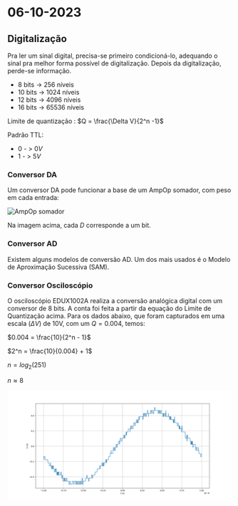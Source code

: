 # 06-10-2023

## Digitalização

Pra ler um sinal digital, precisa-se primeiro condicioná-lo, adequando o sinal pra melhor forma possível de digitalização. Depois da digitalização, perde-se informação.

* 8 bits  -> 256   níveis
* 10 bits -> 1024  níveis
* 12 bits -> 4096  níveis
* 16 bits -> 65536 níveis

Limite de quantização : $Q = \frac{\Delta V}{2^n -1}$

Padrão TTL: 
* $0$ - > $0V$
* $1$ - > $5V$

### Conversor DA

Um conversor DA pode funcionar a base de um AmpOp somador, com peso em cada entrada:

![AmpOp somador](https://wiki.foz.ifpr.edu.br/wiki/images/9/91/ConversaoDA.png)

Na imagem acima, cada $D$ corresponde a um bit.


### Conversor AD

Existem alguns modelos de conversão AD. Um dos mais usados é o Modelo de Aproximação Sucessiva (SAM).


### Conversor Osciloscópio

O osciloscópio EDUX1002A realiza a conversão analógica digital com um conversor de $8$ bits. A conta foi feita a partir da equação do Limite de Quantização acima. Para os dados abaixo, que foram capturados em uma escala ($\Delta V$) de 10V, com um $Q = 0.004$, temos:

$0.004 = \frac{10}{2^n - 1}$

$2^n = \frac{10}{0.004} + 1$

$n = log_2(251)$

$n \approx 8$

![](imagens/converssao_osciloscopio.png)
